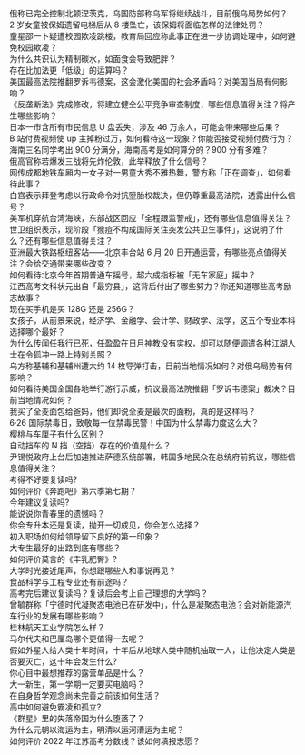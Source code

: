 俄称已完全控制北顿涅茨克，乌国防部称乌军将继续战斗，目前俄乌局势如何？  
2 岁女童被保姆遗留电梯后从 8 楼坠亡，该保姆将面临怎样的法律处罚？  
童星邵一卜疑遭校园欺凌跳楼，教育局回应称此事正在进一步协调处理中，如何避免校园欺凌？  
为什么共识认为精制碳水，如面食会导致肥胖？  
存在比加法更「低级」的运算吗？  
美国最高法院推翻罗诉韦德案，这会激化美国的社会矛盾吗？对美国当局有何影响？  
《反垄断法》完成修改，将建立健全公平竞争审查制度，哪些信息值得关注？将产生哪些影响？  
日本一市含所有市民信息 U 盘丢失，涉及 46 万余人，可能会带来哪些后果？  
B 站付费视频使 up 主掉粉过万，如何看待这一现象？你能否接受视频付费行为？  
海南三名同学考出 900 分满分，海南高考是如何算分的？900 分有多难？  
俄高官称若爆发三战将先炸伦敦，此举释放了什么信号？  
网传成都地铁车厢内一女子对一男童大秀不雅热舞，警方称「正在调查」，如何看待此事？  
白宫表示拜登考虑以行政命令对抗堕胎权裁决，但仍尊重最高法院，透露出什么信号？  
美军机穿航台湾海峡，东部战区回应「全程跟监警戒」，还有哪些信息值得关注？  
世卫组织表示，现阶段「猴痘不构成国际关注突发公共卫生事件」，这说明了什么？还有哪些信息值得关注？  
亚洲最大铁路枢纽客站——北京丰台站 6 月 20 日开通运营，有哪些亮点值得关注？会给交通带来哪些改变？  
如何看待北京今年首期普通车摇号，超六成指标被「无车家庭」摇中？  
江西高考文科状元出自「最穷县」，这背后付出了哪些努力？你还知道哪些高考励志故事？  
现在买手机是买 128G 还是 256G？  
女孩子，从前景来说，经济学、金融学、会计学、财政学、法学，这五个专业本科选择哪个最好？  
为什么传闻任我行已死，任盈盈在日月神教没有实权，却可以随便调遣各种江湖人士在令狐冲一路上特别关照？  
乌方称基辅和基辅州遭大约 14 枚导弹打击，目前当地情况如何？对俄乌局势有何影响？  
如何看待美国全国各地举行游行示威，抗议最高法院推翻「罗诉韦德案」裁决？目前当地情况如何？  
我买了全麦面包给爸妈，他们却说全麦是最次的面粉，真的是这样吗？  
6·26 国际禁毒日，致敬每一位禁毒民警！中国为什么禁毒力度这么大？  
樱桃与车厘子有什么区别？  
自动挡车的 N 挡（空挡）存在的价值是什么？  
尹锡悦政府上台后加速推进萨德系统部署，韩国多地民众在总统府前抗议，哪些信息值得关注？  
考得不好要复读吗?  
如何评价《奔跑吧》第六季第七期？  
今年建议复读吗?  
能说说你青春里的遗憾吗？  
你会专升本还是复读，抛开一切成见，你会怎么选择？  
初入职场如何给领导留下良好的第一印象？  
大专生最好的出路到底有哪些？  
如何评价莫言的《丰乳肥臀》?  
大学时光接近尾声，你想跟哪些人和事说再见？  
食品科学与工程专业还有前途吗？  
高考完后建议复读吗？复读后会考上自己理想的大学吗？  
曾毓群称「宁德时代凝聚态电池已在研发中」，什么是凝聚态电池？会对新能源汽车行业的发展有哪些影响？  
桂林航天工业学院怎么样？  
马尔代夫和巴厘岛哪个更值得一去呢？  
假如外星人给人类十年时间，十年后从地球人类中随机抽取一人，让他决定人类是否要灭亡，这十年会发生什么?  
你心目中最想推荐的露营单品是什么？  
大一新生，第一学期一定要买电脑吗？  
在自身哲学观念尚未完善之前该如何生活？  
高中如何避免霸凌和孤立?  
《群星》里的失落帝国为什么堕落了？  
为什么元朝以海运为主，明清以运河漕运为主呢？  
如何评价 2022 年江苏高考分数线？该如何填报志愿？  

